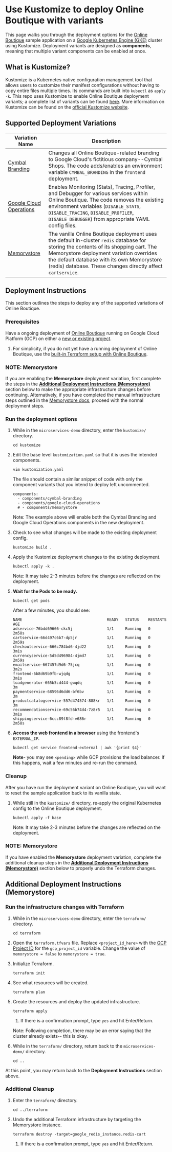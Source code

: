 # Use Kustomize to deploy Online Boutique with variants

This page walks you through the deployment options for the [Online Boutique](https://github.com/GoogleCloudPlatform/microservices-demo) sample application on a [Google Kubernetes Engine (GKE)](https://cloud.google.com/kubernetes-engine) cluster using Kustomize. Deployment variants are designed as **components**, meaning that multiple variant components can be enabled at once.

## What is Kustomize?

Kustomize is a Kubernetes native configuration management tool that allows users to customize their manifest configurations without having to copy entire files multiple times. Its commands are built into `kubectl` as `apply -k`. This repo uses Kustomize to enable Online Boutique deployment variants; a complete list of variants can be found [here](https://github.com/GoogleCloudPlatform/microservices-demo#other-deployment-options). More information on Kustomize can be found on the [official Kustomize website](https://kustomize.io/).

## Supported Deployment Variations

| **Variation Name**                                                                                                         | **Description**                                                                                                                                                                                                                                                                                |
|----------------------------------------------------------------------------------------------------------------------------|------------------------------------------------------------------------------------------------------------------------------------------------------------------------------------------------------------------------------------------------------------------------------------------------|
| [Cymbal Branding](https://github.com/GoogleCloudPlatform/microservices-demo/blob/main/docs/cymbal-shops.md)                | Changes all Online Boutique-related branding to Google Cloud's fictitious company--Cymbal Shops. The code adds/enables an environment variable `CYMBAL_BRANDING` in the `frontend` deployment.                                                                                                 |
| [Google Cloud Operations](https://github.com/GoogleCloudPlatform/microservices-demo/blob/main/docs/gcp-instrumentation.md) | Enables Monitoring (Stats), Tracing, Profiler, and Debugger for various services within Online Boutique. The code removes the existing environment variables (`DISABLE_STATS`, `DISABLE_TRACING`, `DISABLE_PROFILER`, `DISABLE_DEBUGGER`) from appropriate YAML config files.                  |
| [Memorystore](https://github.com/GoogleCloudPlatform/microservices-demo/blob/main/docs/memorystore.md)                     | The vanilla Online Boutique deployment uses the default in-cluster `redis` database for storing the contents of its shopping cart. The Memorystore deployment variation overrides the default database with its own Memorystore (redis) database. These changes directly affect `cartservice`. |

## Deployment Instructions

This section outlines the steps to deploy any of the supported variations of Online Boutique. 

### Prerequisites

Have a ongoing deployment of [Online Boutique](https://github.com/GoogleCloudPlatform/microservices-demo) running on Google Cloud Platform (GCP) on either a [new or existing project](https://cloud.google.com/resource-manager/docs/creating-managing-projects#console).

1. For simplicity, if you do not yet have a running deployment of Online Boutique, use the [built-in Terraform setup with Online Boutique](https://github.com/GoogleCloudPlatform/microservices-demo/tree/main/terraform).

### NOTE: Memorystore

If you are enabling the **Memorystore** deployment variation, first complete the steps in the **[Additional Deployment Instructions (Memorystore)](https://github.com/GoogleCloudPlatform/microservices-demo/edit/readme/kustomize/README.md#additional-deployment-instructions-memorystore)** section below to make the appropriate infrastructure changes before continuing. Alternatively, if you have completed the manual infrastructure steps outlined in the [Memorystore docs](https://github.com/GoogleCloudPlatform/microservices-demo/edit/readme/docs/memorystore.md), proceed with the normal deployment steps.

### Run the deployment options

1. While in the `microservices-demo` directory, enter the `kustomize/` directory.

    ```
    cd kustomize
    ```

1. Edit the base level `kustomization.yaml` so that it is uses the intended components.

    ```
    vim kustomization.yaml
    ```

    The file should contain a similar snippet of code with only the component variants that you intend to deploy left uncommented.
    
    ```
    components:
      - components/cymbal-branding
      - components/google-cloud-operations
      # - components/memorystore
     ```

    Note: The example above will enable both the Cymbal Branding and Google Cloud Operations components in the new deployment.

1. Check to see what changes will be made to the existing deployment config.

    ```
    kustomize build .
    ```

1. Apply the Kustomize deployment changes to the existing deployment.

    ```
    kubectl apply -k .
    ```

    Note: It may take 2-3 minutes before the changes are reflected on the deployment.

1. **Wait for the Pods to be ready.**

    ```
    kubectl get pods
    ```

    After a few minutes, you should see:

    ```
    NAME                                     READY   STATUS    RESTARTS   AGE
    adservice-76bdd69666-ckc5j               1/1     Running   0          2m58s
    cartservice-66d497c6b7-dp5jr             1/1     Running   0          2m59s
    checkoutservice-666c784bd6-4jd22         1/1     Running   0          3m1s
    currencyservice-5d5d496984-4jmd7         1/1     Running   0          2m59s
    emailservice-667457d9d6-75jcq            1/1     Running   0          3m2s
    frontend-6b8d69b9fb-wjqdg                1/1     Running   0          3m1s
    loadgenerator-665b5cd444-gwqdq           1/1     Running   0          3m
    paymentservice-68596d6dd6-bf6bv          1/1     Running   0          3m
    productcatalogservice-557d474574-888kr   1/1     Running   0          3m
    recommendationservice-69c56b74d4-7z8r5   1/1     Running   0          3m1s
    shippingservice-6ccc89f8fd-v686r         1/1     Running   0          2m58s
    ```

1. **Access the web frontend in a browser** using the frontend's `EXTERNAL_IP`.

    ```
    kubectl get service frontend-external | awk '{print $4}'
    ```

    **Note**- you may see `<pending>` while GCP provisions the load balancer. If this happens, wait a few minutes and re-run the command.

### Cleanup

After you have run the deployment variant on Online Boutique, you will want to reset the sample application back to its vanilla state.

1. While still in the `kustomize/` directory, re-apply the original Kubernetes config to the Online Boutique deployment.
    
    ```
    kubectl apply -f base
    ```
    
    Note: It may take 2-3 minutes before the changes are reflected on the deployment.

### NOTE: Memorystore

If you have enabled the **Memorystore** deployment variation, complete the additional cleanup steps in the **[Additional Deployment Instructions (Memorystore)](https://github.com/GoogleCloudPlatform/microservices-demo/edit/readme/kustomize/README.md#additional-deployment-instructions-memorystore)** section below to properly undo the Terraform changes.

## Additional Deployment Instructions (Memorystore)

### Run the infrastructure changes with Terraform

1. While in the `microservices-demo` directory, enter the `terraform/` directory.

    ```
    cd terraform
    ```

1. Open the `terraform.tfvars` file. Replace `<project_id_here>` with the [GCP Project ID](https://cloud.google.com/resource-manager/docs/creating-managing-projects?hl=en#identifying_projects) for the `gcp_project_id` variable. Change the value of `memorystore = false` to `memorystore = true`.

1. Initialize Terraform.

    ```
    terraform init
    ```

1. See what resources will be created.

    ```
    terraform plan
    ```

1. Create the resources and deploy the updated infrastructure.

    ```
    terraform apply
    ```
    
    1. If there is a confirmation prompt, type `yes` and hit Enter/Return.
    
    Note: Following completion, there may be an error saying that the cluster already exists-- this is okay.

1. While in the `terraform/` directory, return back to the `microservices-demo/` directory.

    ```
    cd ..
    ```

At this point, you may return back to the **Deployment Instructions** section above.

### Additional Cleanup

1. Enter the `terraform/` directory.

    ```
    cd ../terraform
    ```

1. Undo the additional Terraform infrastructure by targeting the Memorystore instance.

    ```
    terraform destroy -target=google_redis_instance.redis-cart
    ```
    1. If there is a confirmation prompt, type `yes` and hit Enter/Return.
